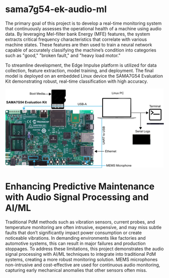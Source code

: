 # sama7g54-ek-audio-ml

The primary goal of this project is to develop a real-time monitoring system that continuously assesses the operational health of a machine using audio data. By leveraging Mel-filter bank Energy (MFE) features, the system extracts critical frequency characteristics that correlate with various machine states. These features are then used to train a neural network capable of accurately classifying the machine’s condition into categories such as "good," "broken fault," and "heavy load motor."

To streamline development, the Edge Impulse platform is utilized for data collection, feature extraction, model training, and deployment. The final model is deployed on an embedded Linux device the SAMA7G54 Evaluation Kit demonstrating robust, real-time classification with high accuracy.

![Set-up](docs/pics/Hardware%20Setup%20SAMA7G54.png)

# Enhancing Predictive Maintenance with Audio Signal Processing and AI/ML

Traditional PdM methods such as vibration sensors, current probes, and temperature monitoring are often intrusive, expensive, and may miss subtle faults that don’t significantly impact power consumption or create noticeable vibrations. In demanding environments like factories and automotive systems, this can result in major failures and production stoppages. To address these limitations, this project demonstrates the audio signal processing with AI/ML techniques to integrate into traditional PdM systems, creating a more robust monitoring solution. MEMS microphones non-intrusive and cost-effective are used for continuous audio monitoring, capturing early mechanical anomalies that other sensors often miss.

